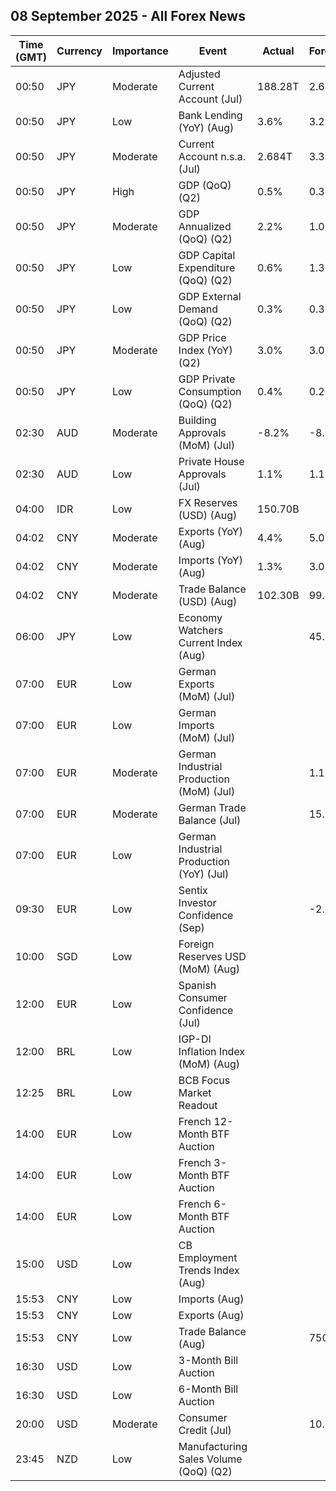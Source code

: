 ## 08 September 2025 - All Forex News

| Time (GMT) | Currency | Importance | Event | Actual | Forecast | Previous |
|------|----------|------------|-------|--------|----------|----------|
| 00:50 | JPY | Moderate | Adjusted Current Account (Jul) | 188.28T | 2.60T | 239.79T |
| 00:50 | JPY | Low | Bank Lending (YoY) (Aug) | 3.6% | 3.2% | 3.2% |
| 00:50 | JPY | Moderate | Current Account n.s.a. (Jul) | 2.684T | 3.366T | 1.348T |
| 00:50 | JPY | High | GDP (QoQ) (Q2) | 0.5% | 0.3% | 0.3% |
| 00:50 | JPY | Moderate | GDP Annualized (QoQ) (Q2) | 2.2% | 1.0% | 1.0% |
| 00:50 | JPY | Low | GDP Capital Expenditure (QoQ) (Q2) | 0.6% | 1.3% | 0.7% |
| 00:50 | JPY | Low | GDP External Demand (QoQ) (Q2) | 0.3% | 0.3% | 0.3% |
| 00:50 | JPY | Moderate | GDP Price Index (YoY) (Q2) | 3.0% | 3.0% | 3.0% |
| 00:50 | JPY | Low | GDP Private Consumption (QoQ) (Q2) | 0.4% | 0.2% | 0.0% |
| 02:30 | AUD | Moderate | Building Approvals (MoM) (Jul) | -8.2% | -8.2% | 12.2% |
| 02:30 | AUD | Low | Private House Approvals (Jul) | 1.1% | 1.1% | -2.0% |
| 04:00 | IDR | Low | FX Reserves (USD) (Aug) | 150.70B |  | 152.00B |
| 04:02 | CNY | Moderate | Exports (YoY) (Aug) | 4.4% | 5.0% | 7.2% |
| 04:02 | CNY | Moderate | Imports (YoY) (Aug) | 1.3% | 3.0% | 4.1% |
| 04:02 | CNY | Moderate | Trade Balance (USD) (Aug) | 102.30B | 99.40B | 98.24B |
| 06:00 | JPY | Low | Economy Watchers Current Index (Aug) |  | 45.6 | 45.2 |
| 07:00 | EUR | Low | German Exports (MoM) (Jul) |  |  | 0.8% |
| 07:00 | EUR | Low | German Imports (MoM) (Jul) |  |  | 4.2% |
| 07:00 | EUR | Moderate | German Industrial Production (MoM) (Jul) |  | 1.1% | -1.9% |
| 07:00 | EUR | Moderate | German Trade Balance (Jul) |  | 15.7B | 14.9B |
| 07:00 | EUR | Low | German Industrial Production (YoY) (Jul) |  |  | -3.53% |
| 09:30 | EUR | Low | Sentix Investor Confidence (Sep) |  | -2.2 | -3.7 |
| 10:00 | SGD | Low | Foreign Reserves USD (MoM) (Aug) |  |  | 397.3B |
| 12:00 | EUR | Low | Spanish Consumer Confidence (Jul) |  |  | 76.1 |
| 12:00 | BRL | Low | IGP-DI Inflation Index (MoM) (Aug) |  |  | -0.07% |
| 12:25 | BRL | Low | BCB Focus Market Readout |  |  |  |
| 14:00 | EUR | Low | French 12-Month BTF Auction |  |  | 2.020% |
| 14:00 | EUR | Low | French 3-Month BTF Auction |  |  | 1.984% |
| 14:00 | EUR | Low | French 6-Month BTF Auction |  |  | 2.009% |
| 15:00 | USD | Low | CB Employment Trends Index (Aug) |  |  | 107.55 |
| 15:53 | CNY | Low | Imports (Aug) |  |  | 4.80M |
| 15:53 | CNY | Low | Exports (Aug) |  |  | 8.00M |
| 15:53 | CNY | Low | Trade Balance (Aug) |  | 750.00B | 705.10B |
| 16:30 | USD | Low | 3-Month Bill Auction |  |  | 4.045% |
| 16:30 | USD | Low | 6-Month Bill Auction |  |  | 3.880% |
| 20:00 | USD | Moderate | Consumer Credit (Jul) |  | 10.40B | 7.37B |
| 23:45 | NZD | Low | Manufacturing Sales Volume (QoQ) (Q2) |  |  | 2.4% |
